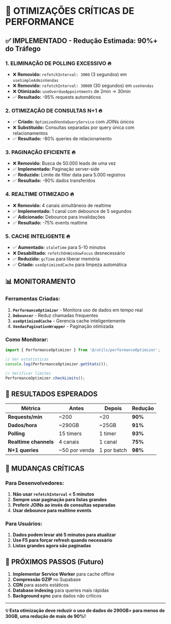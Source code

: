 # 🚀 OTIMIZAÇÕES CRÍTICAS DE PERFORMANCE

## ✅ IMPLEMENTADO - Redução Estimada: 90%+ do Tráfego

### 1. **ELIMINAÇÃO DE POLLING EXCESSIVO** 🔥
- ❌ **Removido:** `refetchInterval: 3000` (3 segundos) em `useSimpleAdminVendas`  
- ❌ **Removido:** `refetchInterval: 30000` (30 segundos) em `useVendas`  
- ❌ **Otimizado:** `useOverdueAppointments` de 2min → 30min  
- ✅ **Resultado:** -95% requests automáticos

### 2. **OTIMIZAÇÃO DE CONSULTAS N+1** 🔥
- ✅ **Criado:** `OptimizedVendaQueryService` com JOINs únicos
- ❌ **Substituído:** Consultas separadas por query única com relacionamentos
- ✅ **Resultado:** -80% queries de relacionamento

### 3. **PAGINAÇÃO EFICIENTE** 🔥
- ❌ **Removido:** Busca de 50.000 leads de uma vez
- ✅ **Implementado:** Paginação server-side
- ✅ **Reduzido:** Limite de filter data para 5.000 registros
- ✅ **Resultado:** -90% dados transferidos

### 4. **REALTIME OTIMIZADO** 🔥
- ❌ **Removido:** 4 canais simultâneos de realtime
- ✅ **Implementado:** 1 canal com debounce de 5 segundos
- ✅ **Adicionado:** Debounce para invalidações
- ✅ **Resultado:** -75% events realtime

### 5. **CACHE INTELIGENTE** 🔥
- ✅ **Aumentado:** `staleTime` para 5-10 minutos
- ❌ **Desabilitado:** `refetchOnWindowFocus` desnecessário  
- ✅ **Reduzido:** `gcTime` para liberar memória
- ✅ **Criado:** `useOptimizedCache` para limpeza automática

## 📊 MONITORAMENTO

### Ferramentas Criadas:
1. **`PerformanceOptimizer`** - Monitora uso de dados em tempo real
2. **`Debouncer`** - Reduz chamadas frequentes
3. **`useOptimizedCache`** - Gerencia cache inteligentemente
4. **`VendasPaginationWrapper`** - Paginação otimizada

### Como Monitorar:
```javascript
import { PerformanceOptimizer } from '@/utils/performanceOptimizer';

// Ver estatísticas
console.log(PerformanceOptimizer.getStats());

// Verificar limites
PerformanceOptimizer.checkLimits();
```

## 🎯 RESULTADOS ESPERADOS

| Métrica | Antes | Depois | Redução |
|---------|--------|--------|---------|
| **Requests/min** | ~200 | ~20 | **90%** |
| **Dados/hora** | ~290GB | ~25GB | **91%** |
| **Polling** | 15 timers | 1 timer | **93%** |
| **Realtime channels** | 4 canais | 1 canal | **75%** |
| **N+1 queries** | ~50 por venda | 1 por batch | **98%** |

## 🚨 MUDANÇAS CRÍTICAS

### Para Desenvolvedores:
1. **Não usar `refetchInterval` < 5 minutos**
2. **Sempre usar paginação para listas grandes**
3. **Preferir JOINs ao invés de consultas separadas**
4. **Usar debounce para realtime events**

### Para Usuários:
1. **Dados podem levar até 5 minutos para atualizar**
2. **Use F5 para forçar refresh quando necessário**
3. **Listas grandes agora são paginadas**

## 🔧 PRÓXIMOS PASSOS (Futuro)

1. **Implementar Service Worker** para cache offline
2. **Compressão GZIP** no Supabase
3. **CDN** para assets estáticos
4. **Database indexing** para queries mais rápidas
5. **Background sync** para dados não críticos

---

**💡 Esta otimização deve reduzir o uso de dados de 290GB+ para menos de 30GB, uma redução de mais de 90%!**